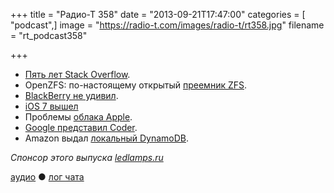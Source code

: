 +++
title = "Радио-Т 358"
date = "2013-09-21T17:47:00"
categories = [ "podcast",]
image = "https://radio-t.com/images/radio-t/rt358.jpg"
filename = "rt_podcast358"

+++

* [Пять лет Stack Overflow](http://habrahabr.ru/post/194036/).
* OpenZFS: по-настоящему открытый [преемник ZFS](http://habrahabr.ru/post/194168/).
* [BlackBerry не удивил](http://press.blackberry.com/financial/2013/blackberry-announces-preliminary-second-quarter-fiscal-2014-resu.html).
* [iOS 7 вышел](http://www.theguardian.com/technology/2013/sep/18/ios-7-review-apple)
* Проблемы [облaка Apple](http://www.telegraph.co.uk/technology/apple/iphone/10319579/iOS-7-download-problems-as-Apples-servers-struggle.html).
* [Google представил Coder](http://habrahabr.ru/post/194012/).
* Amazon выдал [локальный DynamoDB](http://gigaom.com/2013/09/13/amazon-goes-local-with-dynamodb-kinda/).

_Спонсор этого выпуска [ledlamps.ru](http://ledlamps.ru)_

[аудио](http://cdn.radio-t.com/rt_podcast358.mp3) ● [лог чата](http://chat.radio-t.com/logs/radio-t-358.html)
<audio src="http://cdn.radio-t.com/rt_podcast358.mp3" preload="none"></audio>